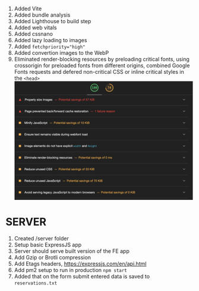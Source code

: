 1. Added Vite
2. Added bundle analysis
3. Added Lighthouse to build step
4. Added web vitals
5. Added cssnano
6. Added lazy loading to images
7. Added `fetchpriority="high"`
8. Added convertion images to the WebP
9. Eliminated render-blocking resources by preloading critical fonts, using crossorigin for preloaded fonts from different origins, combined Google Fonts requests and defered non-critical CSS or inline critical styles in the `<head>`
   ![alt text](<Screenshot 2024-03-21 at 11.57.11-1.png>)

# SERVER

1. Created /server folder
2. Setup basic ExpressJS app
3. Server should serve built version of the FE app
4. Add Gzip or Brotli compression
5. Add Etags headers, https://expressjs.com/en/api.html
6. Add pm2 setup to run in production `npm start`
7. Added that on the form submit entered data is saved to `reservations.txt`
